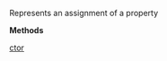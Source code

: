 Represents an assignment of a property

**Methods**

[ctor](Bifrost.CodeGeneration.JavaScript.PropertyAssignment.ctor)

